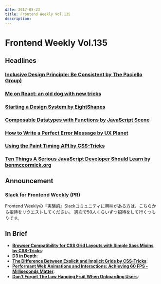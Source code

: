 ```yaml
---
date: 2017-08-23
title: Frontend Weekly Vol.135
description: 
---
```


# Frontend Weekly Vol.135

## Headlines

### [Inclusive Design Principle: Be Consistent by The Paciello Group)](https://www.paciellogroup.com/blog/2017/08/inclusive-design-principle-be-consistent/)



### [Me on React: an old dog with new tricks](https://remysharp.com/2017/08/14/me-on-react-an-old-dog)



### [Starting a Design System by EightShapes](https://medium.com/eightshapes-llc/starting-a-design-system-6b909a578325)



### [Composable Datatypes with Functions by JavaScript Scene](https://medium.com/javascript-scene/composable-datatypes-with-functions-aec72db3b093)



### [How to Write a Perfect Error Message by UX Planet](https://uxplanet.org/how-to-write-a-perfect-error-message-da1ca65a8f36)



### [Using the Paint Timing API by CSS-Tricks](https://css-tricks.com/paint-timing-api/)



### [Ten Things A Serious JavaScript Developer Should Learn by benmccormick.org](https://benmccormick.org/2017/07/19/ten-things-javascript/)



## Announcement

### [Slack for Frontend Weekly (PR)](https://studiomohawk.typeform.com/to/Kj8Gaj)

Frontend Weeklyの『実験的』Slackコミュニティに興味がある方は、こちらから招待をリクエストしてください。 週次で50人くらいずつ招待をして行くつもりです。

## In Brief

* [**Browser Compatibility for CSS Grid Layouts with Simple Sass Mixins by CSS-Tricks**](https://css-tricks.com/browser-compatibility-css-grid-layouts-simple-sass-mixins/): 
* [**D3 in Depth**](http://d3indepth.com/): 
* [**The Difference Between Explicit and Implicit Grids by CSS-Tricks**](https://css-tricks.com/difference-explicit-implicit-grids/): 
* [**Performant Web Animations and Interactions: Achieving 60 FPS - Milliseconds Matter**](https://blog.algolia.com/performant-web-animations/): 
* [**Don't Forget The Low Hanging Fruit When Onboarding Users**](https://blog.intercom.com/onboarding-users-low-hanging-fruit/):  
